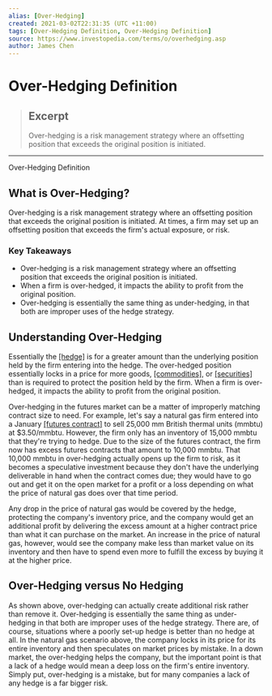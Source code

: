 ```yaml
---
alias: [Over-Hedging]
created: 2021-03-02T22:31:35 (UTC +11:00)
tags: [Over-Hedging Definition, Over-Hedging Definition]
source: https://www.investopedia.com/terms/o/overhedging.asp
author: James Chen
---
```


# Over-Hedging Definition

> ## Excerpt
> Over-hedging is a risk management strategy where an offsetting position that exceeds the original position is initiated.

---

Over-Hedging Definition
## What is Over-Hedging?

Over-hedging is a risk management strategy where an offsetting position that exceeds the original position is initiated. At times, a firm may set up an offsetting position that exceeds the firm's actual exposure, or risk.

### Key Takeaways

-   Over-hedging is a risk management strategy where an offsetting position that exceeds the original position is initiated.
-   When a firm is over-hedged, it impacts the ability to profit from the original position.
-   Over-hedging is essentially the same thing as under-hedging, in that both are improper uses of the hedge strategy.

## Understanding Over-Hedging

Essentially the [[hedge]](https://www.investopedia.com/terms/h/hedge.asp) is for a greater amount than the underlying position held by the firm entering into the hedge. The over-hedged position essentially locks in a price for more goods, [[commodities]](https://www.investopedia.com/terms/c/commodity.asp), or [[securities]](https://www.investopedia.com/terms/s/security.asp) than is required to protect the position held by the firm. When a firm is over-hedged, it impacts the ability to profit from the original position.

Over-hedging in the futures market can be a matter of improperly matching contract size to need. For example, let's say a natural gas firm entered into a January [[futures contract]](https://www.investopedia.com/terms/f/futurescontract.asp) to sell 25,000 mm British thermal units (mmbtu) at $3.50/mmbtu. However, the firm only has an inventory of 15,000 mmbtu that they're trying to hedge. Due to the size of the futures contract, the firm now has excess futures contracts that amount to 10,000 mmbtu. That 10,000 mmbtu in over-hedging actually opens up the firm to risk, as it becomes a speculative investment because they don't have the underlying deliverable in hand when the contract comes due; they would have to go out and get it on the open market for a profit or a loss depending on what the price of natural gas does over that time period. 

Any drop in the price of natural gas would be covered by the hedge, protecting the company's inventory price, and the company would get an additional profit by delivering the excess amount at a higher contract price than what it can purchase on the market. An increase in the price of natural gas, however, would see the company make less than market value on its inventory and then have to spend even more to fulfill the excess by buying it at the higher price. 

## Over-Hedging versus No Hedging

As shown above, over-hedging can actually create additional risk rather than remove it. Over-hedging is essentially the same thing as under-hedging in that both are improper uses of the hedge strategy. There are, of course, situations where a poorly set-up hedge is better than no hedge at all. In the natural gas scenario above, the company locks in its price for its entire inventory and then speculates on market prices by mistake. In a down market, the over-hedging helps the company, but the important point is that a lack of a hedge would mean a deep loss on the firm's entire inventory. Simply put, over-hedging is a mistake, but for many companies a lack of any hedge is a far bigger risk.
